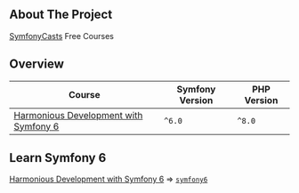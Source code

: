 ## About The Project
[SymfonyCasts][symfonycasts] Free Courses


## Overview
| Course                                               | Symfony Version | PHP Version |
|------------------------------------------------------|-----------------|-------------|
| [Harmonious Development with Symfony 6][sc-symfony6] | `^6.0`          | `^8.0`      |

[//]: # (| [Charming Development in Symfony 5][sc-symfony-5]            | `^0.0`          | `^0.0`      |)
[//]: # (| [Webpack Encore: Frontend like a Pro!][sc-webpack-encore]    | `^0.0`          | `^0.0`      |)
[//]: # (| [Stellar Development with Symfony 4][sc-symfony-4]           | `^0.0`          | `^0.0`      |)
[//]: # (| [Lean and Mean Dev with PhpStorm &#40;for Symfony&#41;][sc-phpstorm] | `^0.0`          | `^0.0`      |)
[//]: # (| [Contributing back to Symfony!][sc-contributing]             | `^0.0`          | `^0.0`      |)


## Learn Symfony 6
[Harmonious Development with Symfony 6][sc-symfony6] => [`symfony6`][symfony6]


[//]: # (## Learn Symfony 5)

[//]: # ([Charming Development in Symfony 5][sc-symfony-5] => [`symfony-5`][symfony-5])


[//]: # (## Learn JavaScript)
[//]: # ([Webpack Encore: Frontend like a Pro!][sc-webpack-encore] => [`webpack-encore`][webpack-encore])


[//]: # (## Learn Symfony 4)
[//]: # ([Stellar Development with Symfony 4][sc-symfony-4] => [`symfony-4`][symfony-4])
[//]: # ([Lean and Mean Dev with PhpStorm &#40;for Symfony&#41;][sc-phpstorm] => [`phpstorm`][phpstorm])
[//]: # ([Contributing back to Symfony!][sc-contributing] => [`contributing`][contributing])





[//]: # (Links)
[symfonycasts]: https://symfonycasts.com/

[sc-symfony6]: https://symfonycasts.com/screencast/symfony
[symfony6]: https://github.com/habibun/symfony-casts/tree/symfony6

[sc-symfony-5]: https://symfonycasts.com/screencast/symfony5
[symfony-5]: https://github.com/habibun/symfony-casts/tree/symfony-5

[sc-webpack-encore]: https://symfonycasts.com/screencast/symfony
[webpack-encore]: https://github.com/habibun/symfony-casts/tree/webpack-encore

[sc-symfony-4]: https://symfonycasts.com/screencast/symfony
[symfony-4]: https://github.com/habibun/symfony-casts/tree/symfony-4

[sc-phpstorm]: https://symfonycasts.com/screencast/phpstorm
[phpstorm]: https://github.com/habibun/symfony-casts/tree/phpstorm

[sc-contributing]: https://symfonycasts.com/screencast/contributing
[contributing]: https://github.com/habibun/symfony-casts/tree/contributing

[//]: # (Note about initial commit)
[//]: # (replica course code of finish directory)
